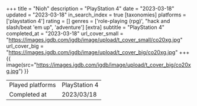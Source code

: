 +++
title = "Nioh"
description = "PlayStation 4"
date = "2023-03-18"
updated = "2023-03-18"
in_search_index = true
[taxonomies]
platforms = ['playstation 4']
rating = []
genres = ['role-playing (rpg)', "hack and slash/beat 'em up", 'adventure']
[extra]
subtitle = "PlayStation 4"
completed_at = "2023-03-18"
url_cover_small = "https://images.igdb.com/igdb/image/upload/t_cover_small/co20xg.jpg"
url_cover_big = "https://images.igdb.com/igdb/image/upload/t_cover_big/co20xg.jpg"
+++
{{ image(src="https://images.igdb.com/igdb/image/upload/t_cover_big/co20xg.jpg") }}

|              |            |
| ------------ | ---------- |
| Played platforms    | PlayStation 4 |
| Completed at | 2023/03/18 |

